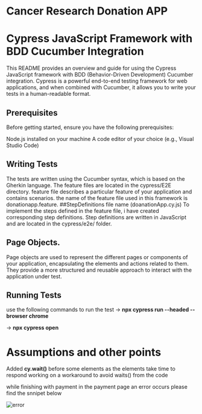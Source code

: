 # Cancer Research Donation APP 
# Cypress JavaScript Framework with BDD Cucumber Integration
This README provides an overview and guide for using the Cypress JavaScript framework with BDD (Behavior-Driven Development) Cucumber integration. Cypress is a powerful end-to-end testing framework for web applications, and when combined with Cucumber, it allows you to write your tests in a human-readable format.
## Prerequisites

Before getting started, ensure you have the following prerequisites:

Node.js installed on your machine
A code editor of your choice (e.g., Visual Studio Code)
## Writing Tests

The tests are written using the Cucumber syntax, which is based on the Gherkin language. The feature files are located in the cypress/E2E directory. feature file describes a particular feature of your application and contains scenarios. the name of the feature file used in this framework is donationapp.feature.
##StepDefinitions file name (doanationApp.cy.js)
To implement the steps defined in the feature file, i have created corresponding step definitions. Step definitions are written in JavaScript and are located in the cypress/e2e/ folder.
## Page Objects.

Page objects are used to represent the different pages or components of your application, encapsulating the elements and actions related to them. They provide a more structured and reusable approach to interact with the application under test.
## Running Tests

use the following commands to run the test 
-> **npx cypress run --headed --browser chrome**

-> **npx cypress open**

# Assumptions and other points
Added **cy.wait()** before some elements as the elements take time to respond working on a workaround to avoid waits() from the code 

while finishing with payment in the payment page an error occurs please find the snnipet below 


![error](https://github.com/JobinsJohnson/donationapp/assets/137966127/eab23384-5a34-419f-93e6-60df71e7ce01)








